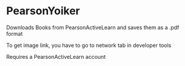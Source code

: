 # PearsonYoiker
Downloads Books from PearsonActiveLearn and saves them as a .pdf format



To get image link, you have to go to network tab in developer tools



Requires a PearsonActiveLearn account

